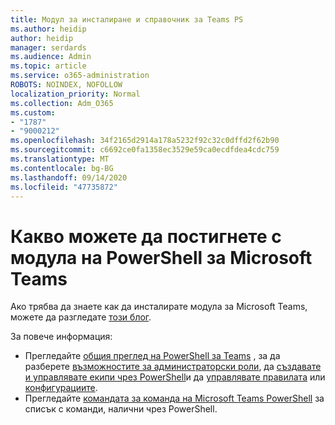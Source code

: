 ```yaml
---
title: Модул за инсталиране и справочник за Teams PS
ms.author: heidip
author: heidip
manager: serdards
ms.audience: Admin
ms.topic: article
ms.service: o365-administration
ROBOTS: NOINDEX, NOFOLLOW
localization_priority: Normal
ms.collection: Adm_O365
ms.custom:
- "1787"
- "9000212"
ms.openlocfilehash: 34f2165d2914a178a5232f92c32c0dffd2f62b90
ms.sourcegitcommit: c6692ce0fa1358ec3529e59ca0ecdfdea4cdc759
ms.translationtype: MT
ms.contentlocale: bg-BG
ms.lasthandoff: 09/14/2020
ms.locfileid: "47735872"
---
```

# <a name="what-you-can-accomplish-with-microsoft-teams-powershell-module"></a>Какво можете да постигнете с модула на PowerShell за Microsoft Teams

Ако трябва да знаете как да инсталирате модула за Microsoft Teams, можете да разгледате [този блог](https://blogs.technet.microsoft.com/skypehybridguy/2017/11/07/microsoft-teams-powershell-support/).

За повече информация:

- Прегледайте [общия преглед на PowerShell за Teams](https://docs.microsoft.com/MicrosoftTeams/teams-powershell-overview) , за да разберете [възможностите за администраторски роли](https://docs.microsoft.com/MicrosoftTeams/using-admin-roles), да [създавате и управлявате екипи чрез PowerShell](https://docs.microsoft.com/MicrosoftTeams/teams-powershell-overview#creating-and-managing-teams-via-powershell)и да [управлявате правилата](https://docs.microsoft.com/MicrosoftTeams/teams-powershell-overview#managing-policies-via-powershell) или [конфигурациите](https://docs.microsoft.com/MicrosoftTeams/teams-powershell-overview#managing-configurations-via-powershell). 
- Прегледайте [командата за команда на Microsoft Teams PowerShell](https://docs.microsoft.com/powershell/module/teams/?view=teams-ps) за списък с команди, налични чрез PowerShell. 
